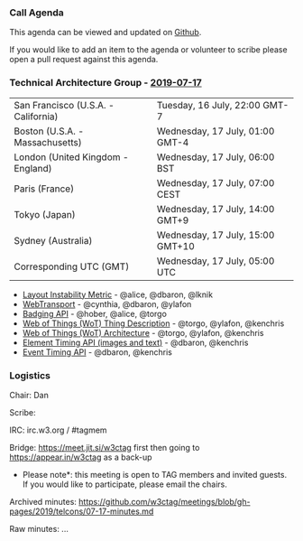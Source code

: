 ### Call Agenda

This agenda can be viewed and updated on [Github](https://github.com/w3ctag/meetings/blob/gh-pages/2019/telcons/07-17-agenda.md).

If you would like to add an item to the agenda or volunteer to scribe please open a pull request against this agenda.

### Technical Architecture Group - [2019-07-17](https://www.timeanddate.com/worldclock/converter.html?iso=20190717T050000&p1=224&p2=43&p3=136&p4=195&p5=248&p6=240)

<table>
<tr><td> San Francisco (U.S.A. - California) <td> Tuesday, 16 July, 22:00 GMT-7</td></tr>
<tr><td> Boston (U.S.A. - Massachusetts) <td> Wednesday, 17 July, 01:00 GMT-4</td></tr>
<tr><td> London (United Kingdom - England) <td> Wednesday, 17 July, 06:00 BST</td></tr>
<tr><td> Paris (France) <td> Wednesday, 17 July, 07:00 CEST</td></tr>
<tr><td> Tokyo (Japan) <td> Wednesday, 17 July, 14:00 GMT+9</td></tr>
<tr><td> Sydney (Australia) <td> Wednesday, 17 July, 15:00 GMT+10</td></tr>
<tr><td> Corresponding UTC (GMT) <td> Wednesday, 17 July, 05:00 UTC</td></tr>
</table>

* [Layout Instability Metric](https://github.com/w3ctag/design-reviews/issues/393) - @alice, @dbaron, @lknik
* [WebTransport](https://github.com/w3ctag/design-reviews/issues/389) - @cynthia, @dbaron, @ylafon
* [Badging API](https://github.com/w3ctag/design-reviews/issues/387) - @hober, @alice, @torgo
* [Web of Things (WoT) Thing Description](https://github.com/w3ctag/design-reviews/issues/357) - @torgo, @ylafon, @kenchris
* [Web of Things (WoT) Architecture](https://github.com/w3ctag/design-reviews/issues/355) - @torgo, @ylafon, @kenchris
* [Element Timing API (images and text)](https://github.com/w3ctag/design-reviews/issues/326) - @dbaron, @kenchris
* [Event Timing API](https://github.com/w3ctag/design-reviews/issues/324) - @dbaron, @kenchris

### Logistics

Chair: Dan

Scribe:

IRC: irc.w3.org / #tagmem

Bridge: https://meet.jit.si/w3ctag first then going to https://appear.in/w3ctag as a back-up

* Please note*: this meeting is open to TAG members and invited guests. If you would like to participate, please email the chairs.

Archived minutes: https://github.com/w3ctag/meetings/blob/gh-pages/2019/telcons/07-17-minutes.md

Raw minutes: ...
